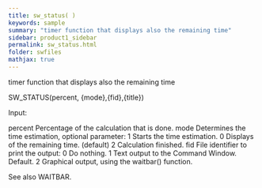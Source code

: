 ```yaml
---
title: sw_status( )
keywords: sample
summary: "timer function that displays also the remaining time"
sidebar: product1_sidebar
permalink: sw_status.html
folder: swfiles
mathjax: true
---
```

  timer function that displays also the remaining time
 
  SW_STATUS(percent, {mode},{fid},{title})
 
  Input:
 
  percent   Percentage of the calculation that is done.
  mode      Determines the time estimation, optional parameter:
                1   Starts the time estimation.
                0   Displays of the remaining time. (default)
                2   Calculation finished.
  fid       File identifier to print the output:
                0   Do nothing.
                1   Text output to the Command Window. Default.
                2   Graphical output, using the waitbar() function.
 
  See also WAITBAR.
 
